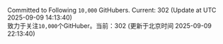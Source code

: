 Committed to Following `10,000` GitHubers. Current: <!-- FOLLOWING_COUNT -->302<!-- FOLLOWING_COUNT --> (Update at UTC <!-- LAST_UPDATED -->2025-09-09 14:13:40<!-- LAST_UPDATED -->)<br>
致力于关注`10,000`个GitHuber。当前：<!-- FOLLOWING_COUNT -->302<!-- FOLLOWING_COUNT --> (更新于北京时间 <!-- LAST_UPDATED_CST -->2025-09-09 22:13:40<!-- LAST_UPDATED_CST -->)
